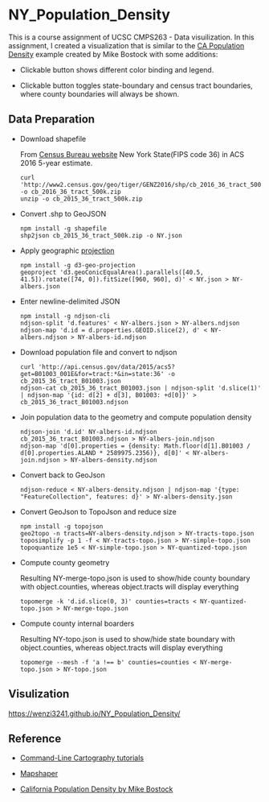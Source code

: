 # NY_Population_Density

This is a course assignment of UCSC CMPS263 - Data visuilization. In this assignment, I created a visualization that is similar to the [CA Population Density](https://bl.ocks.org/mbostock/5562380) example created by Mike Bostock with some additions:

* Clickable button shows different color binding and legend.

* Clickable button toggles state-boundary and census tract boundaries, where county boundaries will always be shown.

## Data Preparation

* Download shapefile

    From [Census Bureau website](http://www2.census.gov/geo/tiger/GENZ2016/shp/) New York State(FIPS code 36) in ACS 2016 5-year estimate.
    
    ```
    curl 'http://www2.census.gov/geo/tiger/GENZ2016/shp/cb_2016_36_tract_500k.zip' -o cb_2016_36_tract_500k.zip
    unzip -o cb_2015_36_tract_500k.zip
    ```

* Convert .shp to GeoJSON

    ```
    npm install -g shapefile
    shp2json cb_2015_36_tract_500k.zip -o NY.json
    ```

* Apply geographic [projection](https://github.com/veltman/d3-stateplane)

    ```
    npm install -g d3-geo-projection
    geoproject 'd3.geoConicEqualArea().parallels([40.5, 41.5]).rotate([74, 0]).fitSize([960, 960], d)' < NY.json > NY-albers.json
    ```
    
* Enter newline-delimited JSON
    ```
    npm install -g ndjson-cli
    ndjson-split 'd.features' < NY-albers.json > NY-albers.ndjson
    ndjson-map 'd.id = d.properties.GEOID.slice(2), d' < NY-albers.ndjson > NY-albers-id.ndjson
    ```

* Download population file and convert to ndjson
    ```
    curl 'http://api.census.gov/data/2015/acs5?get=B01003_001E&for=tract:*&in=state:36' -o cb_2015_36_tract_B01003.json
    ndjson-cat cb_2015_36_tract_B01003.json | ndjson-split 'd.slice(1)' | ndjson-map '{id: d[2] + d[3], B01003: +d[0]}' > cb_2015_36_tract_B01003.ndjson
    ```
    
* Join population data to the geometry and compute population density
    ```
    ndjson-join 'd.id' NY-albers-id.ndjson cb_2015_36_tract_B01003.ndjson > NY-albers-join.ndjson
    ndjson-map 'd[0].properties = {density: Math.floor(d[1].B01003 / d[0].properties.ALAND * 2589975.2356)}, d[0]' < NY-albers-join.ndjson > NY-albers-density.ndjson
    ```

* Convert back to GeoJson
    ```
    ndjson-reduce < NY-albers-density.ndjson | ndjson-map '{type: "FeatureCollection", features: d}' > NY-albers-density.json
    ```
    
* Convert GeoJson to TopoJson and reduce size
    ```
    npm install -g topojson
    geo2topo -n tracts=NY-albers-density.ndjson > NY-tracts-topo.json
    toposimplify -p 1 -f < NY-tracts-topo.json > NY-simple-topo.json
    topoquantize 1e5 < NY-simple-topo.json > NY-quantized-topo.json
    ```
    
* Compute county geometry 

    Resulting NY-merge-topo.json is used to show/hide county boundary with object.counties, whereas object.tracts will display everything
    ```
    topomerge -k 'd.id.slice(0, 3)' counties=tracts < NY-quantized-topo.json > NY-merge-topo.json
    ```
    
* Compute county internal boarders

    Resulting NY-topo.json is used to show/hide state boundary with object.counties, whereas object.tracts will display everything
    ```
    topomerge --mesh -f 'a !== b' counties=counties < NY-merge-topo.json > NY-topo.json
    ```

## Visulization

https://wenzi3241.github.io/NY_Population_Density/

## Reference

* [Command-Line Cartography tutorials](https://medium.com/@mbostock/command-line-cartography-part-1-897aa8f8ca2c)

* [Mapshaper](http://mapshaper.org/)

* [California Population Density by Mike Bostock](https://bl.ocks.org/mbostock/5562380) 
